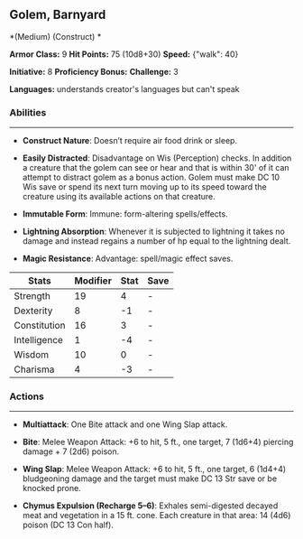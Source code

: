 ## Golem, Barnyard
*(Medium) (Construct) *

**Armor Class:** 9
**Hit Points:** 75 (10d8+30)
**Speed:** {"walk": 40}

**Initiative:** 8
**Proficiency Bonus:**
**Challenge:** 3

**Languages:** understands creator's languages but can't speak

### Abilities
 --- 
- **Construct Nature**: Doesn’t require air food drink or sleep.

- **Easily Distracted**: Disadvantage on Wis (Perception) checks. In addition a creature that the golem can see or hear and that is within 30' of it can attempt to distract golem as a bonus action. Golem must make DC 10 Wis save or spend its next turn moving up to its speed toward the creature using its available actions on that creature.

- **Immutable Form**: Immune: form-altering spells/effects.

- **Lightning Absorption**: Whenever it is subjected to lightning it takes no damage and instead regains a number of hp equal to the lightning dealt.

- **Magic Resistance**: Advantage: spell/magic effect saves.



| Stats | Modifier | Stat | Save
| ---- | ---- | ---- | ---- |
| Strength | 19 | 4 | - |
| Dexterity | 8 | -1 | - |
| Constitution | 16 | 3 | - |
| Intelligence | 1 | -4 | - |
| Wisdom | 10 | 0 | - |
| Charisma | 4 | -3 | - |

### Actions
 --- 
- **Multiattack**: One Bite attack and one Wing Slap attack.

- **Bite**: Melee Weapon Attack: +6 to hit, 5 ft., one target, 7 (1d6+4) piercing damage + 7 (2d6) poison.

- **Wing Slap**: Melee Weapon Attack: +6 to hit, 5 ft., one target, 6 (1d4+4) bludgeoning damage and the target must make DC 13 Str save or be knocked prone.

- **Chymus Expulsion (Recharge 5–6)**: Exhales semi-digested decayed meat and vegetation in a 15 ft. cone. Each creature in that area: 14 (4d6) poison (DC 13 Con half).

